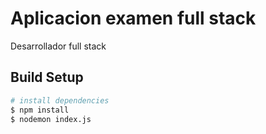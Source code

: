 # Aplicacion examen full stack

Desarrollador full stack
## Build Setup

```bash
# install dependencies
$ npm install
$ nodemon index.js

```
